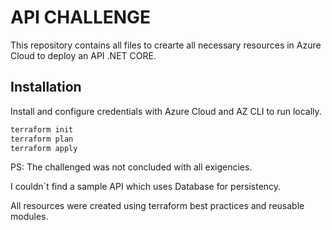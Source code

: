 
# API CHALLENGE

This repository contains all files to crearte all necessary resources in Azure Cloud to deploy an API .NET CORE.




## Installation

Install and configure credentials with Azure Cloud and AZ CLI to run locally.

```bash
terraform init
terraform plan 
terraform apply
```


PS: The challenged was not concluded with all exigencies. 

I couldn`t find a sample API which uses Database for persistency.

All resources were created using terraform best practices and reusable modules.
